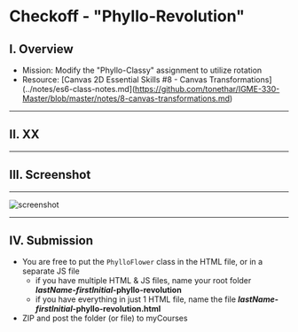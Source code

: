 # Checkoff - "Phyllo-Revolution"

## I. Overview
- Mission: Modify the "Phyllo-Classy" assignment to utilize rotation
- Resource: [Canvas 2D Essential Skills #8 - Canvas Transformations](../notes/es6-class-notes.md](https://github.com/tonethar/IGME-330-Master/blob/master/notes/8-canvas-transformations.md)

<hr>


## II. XX

<hr>

## III. Screenshot


<hr>

![screenshot](_images/phyllo-revolution-1.gif)

<hr>


## IV. Submission

- You are free to put the `PhylloFlower` class in the HTML file, or in a separate JS file
  - if you have multiple HTML & JS files, name your root folder ***lastName-firstInitial*-phyllo-revolution**
  - if you have everything in just 1 HTML file, name the file ***lastName-firstInitial*-phyllo-revolution.html**
- ZIP and post the folder (or file) to myCourses

